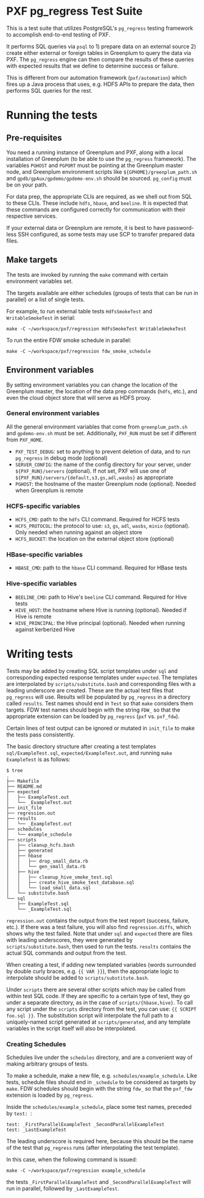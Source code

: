 PXF pg_regress Test Suite
===================================

This is a test suite that utilizes PostgreSQL's `pg_regress` testing framework to accomplish end-to-end testing of PXF.

It performs SQL queries via `psql` to 1) prepare data on an external source 2) create either external or foreign tables in Greenplum to query the data via PXF.
The `pg_regress` engine can then compare the results of these queries with expected results that we define to determine success or failure.

This is different from our automation framework (`pxf/automation`) which fires up a Java process that uses, e.g. HDFS APIs to prepare the data, then performs SQL queries for the rest.

Running the tests
===================================

## Pre-requisites

You need a running instance of Greenplum and PXF, along with a local installation of Greenplum (to be able to use the `pg_regress` framework).
The variables `PGHOST` and `PGPORT` must be pointing at the Greenplum master node, and Greenplum environment scripts like `${GPHOME}/greenplum_path.sh` and `gpdb/gpAux/gpdemo/gpdemo-env.sh` should be sourced.
`pg_config` must be on your path.

For data prep, the appropriate CLIs are required, as we shell out from SQL to these CLIs. These include `hdfs`, `hbase`, and `beeline`.
It is expected that these commands are configured correctly for communication with their respective services.

If your external data or Greenplum are remote, it is best to have password-less SSH configured, as some tests may use SCP to transfer prepared data files.

## Make targets

The tests are invoked by running the `make` command with certain environment variables set.

The targets available are either schedules (groups of tests that can be run in parallel) or a list of single tests.

For example, to run external table tests `HdfsSmokeTest` and `WritableSmokeTest` in serial:

```
make -C ~/workspace/pxf/regression HdfsSmokeTest WritableSmokeTest
```

To run the entire FDW smoke schedule in parallel:

```
make -C ~/workspace/pxf/regression fdw_smoke_schedule
```

## Environment variables

By setting environment variables you can change the location of the Greenplum master, the location of the data prep commands (`hdfs`, etc.), and even the cloud object store that will serve as HDFS proxy.

### General environment variables

All the general environment variables that come from `greenplum_path.sh` and
`gpdemo-env.sh` must be set. Additionally, `PXF_RUN` must be set if different
from `PXF_HOME`.

* `PXF_TEST_DEBUG`: set to anything to prevent deletion of data, and to run `pg_regress` in debug mode (optional)
* `SERVER_CONFIG`: the name of the config directory for your server, under `${PXF_RUN}/servers` (optional). If not set, PXF will use one of `${PXF_RUN}/servers/{default,s3,gs,adl,wasbs}` as appropriate
* `PGHOST`: the hostname of the master Greenplum node (optional). Needed when Greenplum is remote

### HCFS-specific variables

* `HCFS_CMD`: path to the `hdfs` CLI command. Required for HCFS tests
* `HCFS_PROTOCOL`: the protocol to use: `s3`, `gs`, `adl`, `wasbs`, `minio` (optional). Only needed when running against an object store
* `HCFS_BUCKET`: the location on the external object store (optional)

### HBase-specific variables

* `HBASE_CMD`: path to the `hbase` CLI command. Required for HBase tests

### Hive-specific variables

* `BEELINE_CMD`: path to Hive's `beeline` CLI command. Required for Hive tests
* `HIVE_HOST`: the hostname where Hive is running (optional). Needed if Hive is remote
* `HIVE_PRINCIPAL`: the Hive principal (optional). Needed when running against kerberized Hive

Writing tests
===================================

Tests may be added by creating SQL script templates under `sql` and corresponding expected response templates under `expected`.
The templates are interpolated by `scripts/substitute.bash` and corresponding files with a leading underscore are created.
These are the actual test files that `pg_regress` will use.
Results will be populated by `pg_regress` in a directory called `results`.
Test names should end in `Test` so that `make` considers them targets.
FDW test names should begin with the string `FDW_` so that the appropriate extension can be loaded by `pg_regress` (`pxf` vs. `pxf_fdw`).

Certain lines of test output can be ignored or mutated in `init_file` to make the tests pass consistently.

The basic directory structure after creating a test templates `sql/ExampleTest.sql`, `expected/ExampleTest.out`, and running `make ExampleTest` is as follows:

```
$ tree
.
├── Makefile
├── README.md
├── expected
│   ├── ExampleTest.out
│   └── _ExampleTest.out
├── init_file
├── regression.out
├── results
│   └── _ExampleTest.out
├── schedules
│   └── example_schedule
├── scripts
│   ├── cleanup_hcfs.bash
│   ├── generated
│   ├── hbase
│   │   ├── drop_small_data.rb
│   │   └── gen_small_data.rb
│   ├── hive
│   │   ├── cleanup_hive_smoke_test.sql
│   │   ├── create_hive_smoke_test_database.sql
│   │   └── load_small_data.sql
│   └── substitute.bash
└── sql
    ├── ExampleTest.sql
    └── _ExampleTest.sql
```

`regression.out` contains the output from the test report (success, failure, etc.).
If there was a test failure, you will also find `regression.diffs`, which shows why the test failed.
Note that under `sql` and `expected` there are files with leading underscores, they were generated by `scripts/substitute.bash`, then used to run the tests.
`results` contains the actual SQL commands and output from the test.

When creating a test, if adding new templated variables (words surrounded by double curly braces, e.g. `{{ VAR }}`), then the appropriate logic to interpolate should be added to `scripts/substitute.bash`.

Under `scripts` there are several other scripts which may be called from within test SQL code.
If they are specific to a certain type of test, they go under a separate directory, as in the case of `scripts/{hbase,hive}`.
To call any script under the `scripts` directory from the test, you can use: `{{ SCRIPT foo.sql }}`.
The substitution script will interpolate the full path to a uniquely-named script generated at `scripts/generated`, and any template variables in the script itself will also be interpolated.

### Creating Schedules

Schedules live under the `schedules` directory, and are a convenient way of making arbitrary groups of tests.

To make a schedule, make a new file, e.g. `schedules/example_schedule`.
Like tests, schedule files should end in `_schedule` to be considered as targets by `make`.
FDW schedules should begin with the string `fdw_` so that the `pxf_fdw` extension is loaded by `pg_regress`.

Inside the `schedules/example_schedule`, place some test names, preceded by `test: `:

```
test: _FirstParallelExampleTest _SecondParallelExampleTest
test: _LastExampleTest
```

The leading underscore is required here, because this should be the name of the test that `pg_regress` runs (after interpolating the test template).

In this case, when the following command is issued:

```
make -C ~/workspace/pxf/regression example_schedule
```

the tests `_FirstParallelExampleTest` and `_SecondParallelExampleTest` will run in parallel, followed by `_LastExampleTest`.
